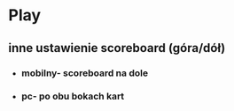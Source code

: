 # Play
## inne ustawienie scoreboard (góra/dół)
- ### mobilny- scoreboard na dole
- ### pc- po obu bokach kart

